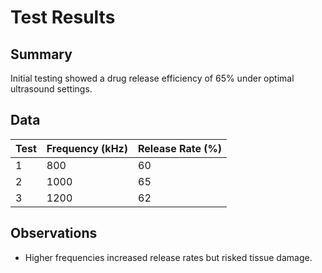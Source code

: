 # Test Results

## Summary
Initial testing showed a drug release efficiency of 65% under optimal ultrasound settings.

## Data
| Test | Frequency (kHz) | Release Rate (%) |
|:---|:---|:---|
| 1 | 800 | 60 |
| 2 | 1000 | 65 |
| 3 | 1200 | 62 |

## Observations
- Higher frequencies increased release rates but risked tissue damage.
